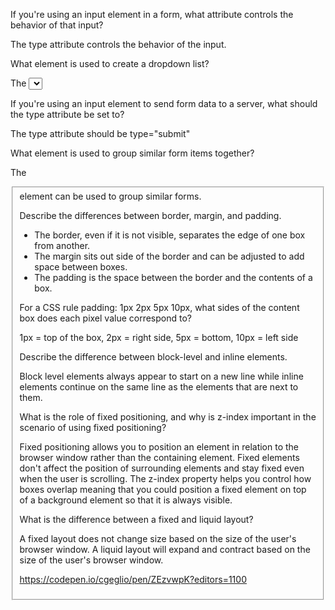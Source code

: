 If you're using an input element in a form, what attribute controls the behavior of that input?

The type attribute controls the behavior of the input.

What element is used to create a dropdown list?

The <select> element is used to create a dropdown list.

If you're using an input element to send form data to a server, what should the type attribute be set to?

The type attribute should be type="submit"

What element is used to group similar form items together?

The <fieldset> element can be used to group similar forms.




Describe the differences between border, margin, and padding.

  - The border, even if it is not visible, separates the edge of one box from another.
  - The margin sits out side of the border and can be adjusted to add space between boxes.
  - The padding is the space between the border and the contents of a box.

For a CSS rule padding: 1px 2px 5px 10px, what sides of the content box does each pixel value correspond to?

1px = top of the box, 2px = right side, 5px = bottom, 10px = left side

Describe the difference between block-level and inline elements.

Block level elements always appear to start on a new line while inline elements continue on the same line as the elements that are next to them.

What is the role of fixed positioning, and why is z-index important in the scenario of using fixed positioning?

Fixed positioning allows you to position an element in relation to the browser window rather than the containing element. Fixed elements don't affect the position of surrounding elements and stay fixed even when the user is scrolling. The z-index property helps you control how boxes overlap meaning that you could position a fixed element on top of a background element so that it is always visible.

What is the difference between a fixed and liquid layout?

A fixed layout does not change size based on the size of the user's browser window. A liquid layout will expand and contract based on the size of the user's browser window.


https://codepen.io/cgeglio/pen/ZEzvwpK?editors=1100
